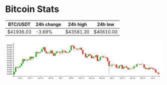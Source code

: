 # Bitcoin Stats

BTC/USDT|24h change|24h high|24h low|
|---|---|---|---|
|$41936.03|-3.69%|$43581.30|$40610.00|

<img src="./chart.svg">
